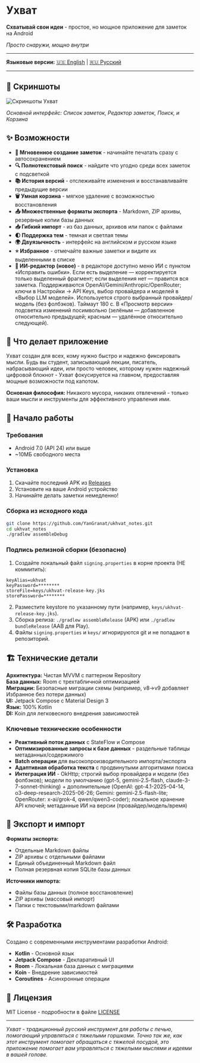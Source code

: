 # Ухват

**Схватывай свои идеи** - простое, но мощное приложение для заметок на Android

*Просто снаружи, мощно внутри*

---

**Языковые версии:** [🇺🇸 English](README.md) | [🇷🇺 Русский](#)

---

## 📸 Скриншоты

![Скриншоты Ухват](screenshots/ukhvat_v1_Screenshots.jpg)

*Основной интерфейс: Список заметок, Редактор заметок, Поиск, и Корзина*

## ✨ Возможности

- **📝 Мгновенное создание заметок** - начинайте печатать сразу с автосохранением
- **🔍 Полнотекстовый поиск** - найдите что угодно среди всех заметок с подсветкой
- **📚 История версий** - отслеживайте изменения и восстанавливайте предыдущие версии
- **🗑️ Умная корзина** - мягкое удаление с возможностью восстановления
- **📤 Множественные форматы экспорта** - Markdown, ZIP архивы, резервные копии базы данных
- **📥 Гибкий импорт** - из баз данных, архивов или папок с файлами
- **🌓 Поддержка тем** - темная и светлая темы
- **🌍 Двуязычность** - интерфейс на английском и русском языке
- **⭐ Избранное** - отмечайте важные заметки и видите их выделенными в списке
- **🤖 ИИ-редактор (новое)** - в редакторе доступно меню ИИ с пунктом «Исправить ошибки». Если есть выделение — корректируется только выделенный фрагмент; если выделения нет — правится вся заметка. Поддерживаются OpenAI/Gemini/Anthropic/OpenRouter; ключи в Настройки → API Keys, выбор провайдера и моделей в «Выбор LLM моделей». Используется строго выбранный провайдер/модель (без фолбэков). Таймаут 180 с. В «Просмотр версии» подсветка изменений посимвольно (зелёным — добавленное относительно предыдущей; красным — удалённое относительно следующей).

## 📱 Что делает приложение

Ухват создан для всех, кому нужно быстро и надежно фиксировать мысли. Будь вы студент, записывающий лекции, писатель, набрасывающий идеи, или просто человек, которому нужен надежный цифровой блокнот - Ухват фокусируется на главном, предоставляя мощные возможности под капотом.

**Основная философия:** Никакого мусора, никаких отвлечений - только ваши мысли и инструменты для эффективного управления ими.

## 🚀 Начало работы

### Требования
- Android 7.0 (API 24) или выше
- ~10МБ свободного места

### Установка
1. Скачайте последний APK из [Releases](../../releases)
2. Установите на ваше Android устройство
3. Начинайте делать заметки немедленно!

### Сборка из исходного кода
```bash
git clone https://github.com/YanGranat/ukhvat_notes.git
cd ukhvat_notes
./gradlew assembleDebug
```

### Подпись релизной сборки (безопасно)
1. Создайте локальный файл `signing.properties` в корне проекта (НЕ коммитить):
```
keyAlias=ukhvat
keyPassword=********
storeFile=keys/ukhvat-release-key.jks
storePassword=********
```
2. Разместите keystore по указанному пути (например, `keys/ukhvat-release-key.jks`).
3. Сборка релиза: `./gradlew assembleRelease` (APK) или `./gradlew bundleRelease` (AAB для Play).
4. Файлы `signing.properties` и `keys/` игнорируются git и не попадают в репозиторий.

## 🏗️ Технические детали

**Архитектура:** Чистая MVVM с паттерном Repository  
**База данных:** Room с трехтабличной оптимизацией  
**Миграции:** Безопасные миграции схемы (например, v8→v9 добавляет Избранное без потери данных)  
**UI:** Jetpack Compose с Material Design 3  
**Язык:** 100% Kotlin  
**DI:** Koin для легковесного внедрения зависимостей  

### Ключевые технические особенности
- **Реактивный поток данных** с StateFlow и Compose
- **Оптимизированные запросы к базе данных** - раздельные таблицы метаданных/содержимого
- **Batch операции** для высокопроизводительного импорта/экспорта
- **Адаптивная обработка текста** с продвинутыми алгоритмами поиска
- **Интеграция ИИ** - OkHttp; строгий выбор провайдера и модели (без фолбэков); модели по умолчанию (gpt-5, gemini-2.5-flash, claude-3-7-sonnet-thinking) + дополнительные (OpenAI: gpt-4.1-2025-04-14, o3-deep-research-2025-06-26; Gemini: gemini-2.5-flash-lite; OpenRouter: x-ai/grok-4, qwen/qwen3-coder); локальное хранение API ключей; метаданные ИИ на версии (провайдер/модель/время)

## 📄 Экспорт и импорт

**Форматы экспорта:**
- Отдельные Markdown файлы
- ZIP архивы с отдельными файлами
- Единый объединенный Markdown файл
- Полная резервная копия SQLite базы данных

**Источники импорта:**
- Файлы базы данных (полное восстановление)
- ZIP архивы (массовый импорт)
- Папки с текстовыми/markdown файлами

## 🛠️ Разработка

Создано с современными инструментами разработки Android:
- **Kotlin** - Основной язык
- **Jetpack Compose** - Декларативный UI
- **Room** - Локальная база данных с миграциями
- **Koin** - Внедрение зависимостей
- **Coroutines** - Асинхронные операции

## 📝 Лицензия

MIT License - подробности в файле [LICENSE](LICENSE)

---

*Ухват - традиционный русский инструмент для работы с печью, помогающий управляться с тяжелыми горшками. Точно так же, как этот инструмент помогает обращаться с тяжелой посудой, это приложение помогает вам управляться с тяжелыми мыслями и идеями в вашей голове.*